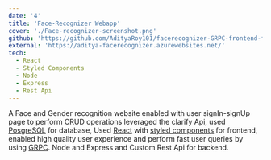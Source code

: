 ```yaml
---
date: '4'
title: 'Face-Recognizer Webapp'
cover: './Face-recognizer-screenshot.png'
github: 'https://github.com/AdityaRoy101/facerecognizer-GRPC-frontend-final'
external: 'https://aditya-facerecognizer.azurewebsites.net/'
tech:
  - React
  - Styled Components
  - Node
  - Express
  - Rest Api
---
```


A Face and Gender recognition website enabled with user signIn-signUp page to perform CRUD operations leveraged the clarify Api, used [PosgreSQL](https://www.postgresql.org/) for database, Used [React](https://react.dev/) with [styled components](https://styled-components.com/) for frontend, enabled high quality user experience and perform fast user queries by using [GRPC](https://grpc.io/). Node and Express and Custom Rest Api for backend.

